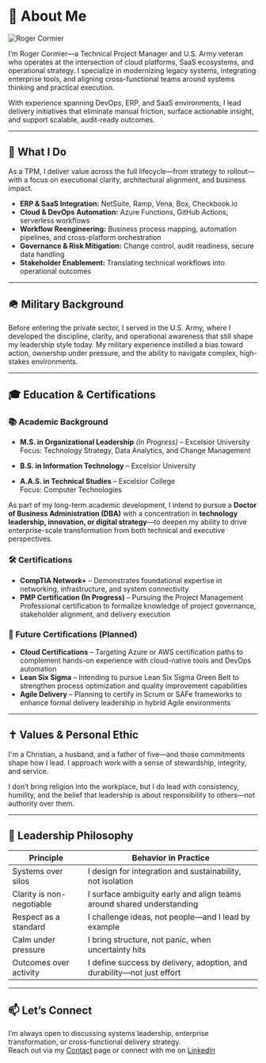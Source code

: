 # 👤 About Me

![Roger Cormier](https://www.rcormier.dev/assets/images/IMG_1242.JPG)

I’m Roger Cormier—a Technical Project Manager and U.S. Army veteran who operates at the intersection of cloud platforms, SaaS ecosystems, and operational strategy. I specialize in modernizing legacy systems, integrating enterprise tools, and aligning cross-functional teams around systems thinking and practical execution.

With experience spanning DevOps, ERP, and SaaS environments, I lead delivery initiatives that eliminate manual friction, surface actionable insight, and support scalable, audit-ready outcomes.

---

## 💼 What I Do

As a TPM, I deliver value across the full lifecycle—from strategy to rollout—with a focus on executional clarity, architectural alignment, and business impact.

- **ERP & SaaS Integration:** NetSuite, Ramp, Vena, Box, Checkbook.io  
- **Cloud & DevOps Automation:** Azure Functions, GitHub Actions, serverless workflows  
- **Workflow Reengineering:** Business process mapping, automation pipelines, and cross-platform orchestration  
- **Governance & Risk Mitigation:** Change control, audit readiness, secure data handling  
- **Stakeholder Enablement:** Translating technical workflows into operational outcomes

---

## 🪖 Military Background

Before entering the private sector, I served in the U.S. Army, where I developed the discipline, clarity, and operational awareness that still shape my leadership style today. My military experience instilled a bias toward action, ownership under pressure, and the ability to navigate complex, high-stakes environments.

---

## 🎓 Education & Certifications

### 📚 Academic Background

- **M.S. in Organizational Leadership** *(In Progress)* – Excelsior University  
  Focus: Technology Strategy, Data Analytics, and Change Management  

- **B.S. in Information Technology** – Excelsior University  

- **A.A.S. in Technical Studies** – Excelsior College  
  Focus: Computer Technologies  

As part of my long-term academic development, I intend to pursue a **Doctor of Business Administration (DBA)** with a concentration in **technology leadership, innovation, or digital strategy**—to deepen my ability to drive enterprise-scale transformation from both technical and executive perspectives.

### 🛠 Certifications

- **CompTIA Network+** – Demonstrates foundational expertise in networking, infrastructure, and system connectivity  
- **PMP Certification (In Progress)** – Pursuing the Project Management Professional certification to formalize knowledge of project governance, stakeholder alignment, and delivery execution  

### 🎯 Future Certifications (Planned)

- **Cloud Certifications** – Targeting Azure or AWS certification paths to complement hands-on experience with cloud-native tools and DevOps automation  
- **Lean Six Sigma** – Intending to pursue Lean Six Sigma Green Belt to strengthen process optimization and quality improvement capabilities  
- **Agile Delivery** – Planning to certify in Scrum or SAFe frameworks to enhance formal delivery leadership in hybrid Agile environments


---

## ✝️ Values & Personal Ethic

I'm a Christian, a husband, and a father of five—and those commitments shape how I lead. I approach work with a sense of stewardship, integrity, and service.

I don’t bring religion into the workplace, but I do lead with consistency, humility, and the belief that leadership is about responsibility to others—not authority over them.

---

## 🧠 Leadership Philosophy

| Principle             | Behavior in Practice                              |
|-----------------------|---------------------------------------------------|
| Systems over silos    | I design for integration and sustainability, not isolation |
| Clarity is non-negotiable | I surface ambiguity early and align teams around shared understanding |
| Respect as a standard | I challenge ideas, not people—and I lead by example |
| Calm under pressure   | I bring structure, not panic, when uncertainty hits |
| Outcomes over activity| I define success by delivery, adoption, and durability—not just effort |

---

## 📫 Let’s Connect

I’m always open to discussing systems leadership, enterprise transformation, or cross-functional delivery strategy.  
Reach out via my [Contact](../contact/index.md) page or connect with me on [LinkedIn](https:/)
